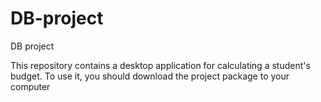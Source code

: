 # DB-project
DB project

This repository contains a desktop application for calculating a student's budget.
To use it, you should download the project package to your computer


